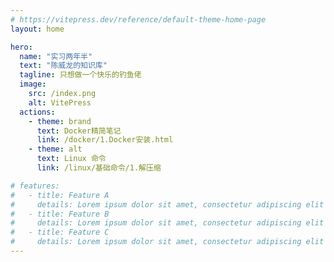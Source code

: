 ```yaml
---
# https://vitepress.dev/reference/default-theme-home-page
layout: home

hero:
  name: "实习两年半"
  text: "陈威龙的知识库"
  tagline: 只想做一个快乐的钓鱼佬
  image:
    src: /index.png
    alt: VitePress
  actions:
    - theme: brand
      text: Docker精简笔记
      link: /docker/1.Docker安装.html
    - theme: alt
      text: Linux 命令
      link: /linux/基础命令/1.解压缩

# features:
#   - title: Feature A
#     details: Lorem ipsum dolor sit amet, consectetur adipiscing elit
#   - title: Feature B
#     details: Lorem ipsum dolor sit amet, consectetur adipiscing elit
#   - title: Feature C
#     details: Lorem ipsum dolor sit amet, consectetur adipiscing elit
---
```

